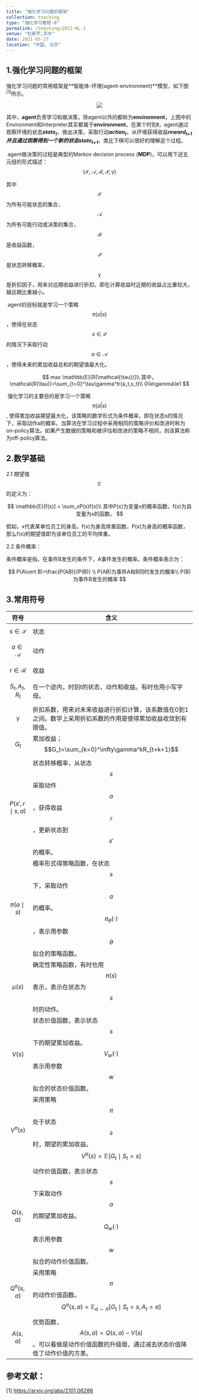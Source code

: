 ```yaml
---
title: "强化学习问题的框架"
collection: teaching
type: "强化学习教程-0"
permalink: /teaching/2021-RL-1
venue: "杜新宇,京东"
date: 2021-05-27
location: "中国, 北京"
---
```


<script type="text/javascript" async
  src="https://cdnjs.cloudflare.com/ajax/libs/mathjax/2.7.7/latest.js?config=TeX-MML-AM_CHTML">
</script>

## 1.强化学习问题的框架

​		强化学习问题的常用框架是**智能体-环境(agent-environment)**模型，如下图<sup>[1]</sup>所示。

<div align="center"><img src = "./2021-RL/agent-environments.jpg"/></div>

其中，**agent**负责学习和做决策，除agent以外的都称为**environment**，上图中的Environment和Interpreter其实都属于**environment**。在某个时刻***t***，agent通过观察环境的状态***state<sub>t</sub>***，做出决策，采取行动***action<sub>t</sub>***，从环境获得收益***reward<sub>t+1</sub>***并且通过观察得到一个新的状态***state<sub>t+1</sub>***。类比下棋可以很好的理解这个过程。

​		agent做决策的过程是典型的Markov decision process (**MDP**)，可以用下述五元组的形式描述：
$$
(\mathcal{S,A,R,P,\gamma})
$$

其中$$\mathcal{S}$$为所有可能状态的集合，$$\mathcal{A}$$为所有可能行动或决策的集合，$$\mathcal{R}$$是收益函数，$$\mathcal{P}$$是状态转移概率，$$\mathcal{\gamma}$$是折扣因子，用来对远期收益进行折扣，即在计算收益时近期的收益占比重较大，越远期比重越小。

​		agent的目标就是学习一个策略$$\pi(a\vert s)$$，使得在状态$$s\in\mathcal{S}$$的情况下采取行动$$a\in\mathcal{A}$$，使得未来的累加收益总和的期望值最大化。


$$
max \mathbb{E}[R(\mathcal{\tau})]\\
其中，\mathcal{R(\tau)}=\sum_{t=0}^\tau\gamma^tr(a_t,s_t)\\
0\le\gamma\le1
$$

​		强化学习的主要目的是学习一个策略$$\pi(a\vert s)$$, 使得累加收益期望最大化，该策略的数学形式为条件概率，即在状态s的情况下，采取动作a的概率。当算法在学习过程中采用相同的策略评价和改进时称为on-policy算法。如果产生数据的策略和被评估和改进的策略不相同，则该算法称为off-policy算法。

## 2.数学基础

2.1 期望值$$\mathbb{E}$$的定义为：


$$
\mathbb{E}[f(x)] = \sum_xP(x)f(x)\\
其中P(x)为变量x的概率函数，f(x)为自变量为x的函数。
$$

假如，x代表某单位员工的身高，f(x)为身高体重函数，P(x)为身高的概率函数，那么f(x)的期望值即为该单位员工的平均体重。

2.2 条件概率：

条件概率是指，在事件B发生的条件下，A事件发生的概率。条件概率表示为：


$$
P(A\vert B)=\frac{P(AB)}{P(B)} \\
P(AB)为事件A和B同时发生的概率\\
P(B)为事件B发生的概率
$$

## 3.常用符号

| 符号                | 含义                                                         |
| ------------------- | ------------------------------------------------------------ |
| $$s\in\mathcal{S}$$ | 状态                                                         |
| $$a\in\mathcal{A}$$ | 动作                                                         |
| $$r\in\mathcal{R}$$ | 收益                                                         |
| $$S_t,A_t,R_t$$     | 在一个迹内，时刻t的状态，动作和收益。有时也用小写字母。      |
| $$\gamma$$          | 折扣系数，用来对未来收益进行折扣计算，该系数值在0到1之间。数学上采用折扣系数的作用是使得累加收益收敛到有限值。 |
| $$G_t$$             | 累加收益；$$G_t=\sum_{k=0}^\infty\gamma^kR_{t+k+1}$$         |
| $$P(s',r\mid s,a)$$ | 状态转移概率，从状态$$s$$采取动作$$a$$，获得收益$$r$$，更新状态到$$s'$$的概率。 |
| $$\pi(a\mid s)$$    | 概率形式得策略函数，在状态$$s$$下，采取动作$$a$$的概率。$$\pi_\theta(\cdot)$$，表示用参数$$\theta$$拟合的策略函数。 |
| $$\mu(s)$$          | 确定性策略函数，有时也用$$\pi(s)$$表示，表示在状态为$$s$$时的动作。 |
| $$V(s)$$            | 状态价值函数，表示状态$$s$$下的期望累加收益。$$V_w(\cdot)$$表示用参数$$w$$拟合的状态价值函数。 |
| $$V^\pi(s)$$        | 采用策略$$\pi$$处于状态$$s$$时，期望的累加收益。$$V^\pi(s)=\mathbb{E}[G_t\mid S_t=s]$$ |
| $$Q(s,a)$$          | 动作价值函数，表示状态$$s$$下采取动作$$a$$的期望累加收益。$$Q_w(\cdot)$$表示用参数$$w$$拟合的动作价值函数。 |
| $$Q^\pi(s,a)$$      | 采用策略$$\pi$$的动作价值函数。$$Q^\pi(s,a)=\mathbb{E}_{a\sim\pi}[G_t\mid S_t=s, A_t=a]$$ |
| $$A(s,a)$$          | 优势函数，$$A(s,a)=Q(s,a)-V(s)$$。可以看做是动作价值函数的升级版，通过减去状态价值降低了动作价值的方差。 |



## 参考文献：

[1] https://arxiv.org/abs/2101.06286